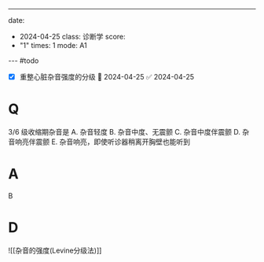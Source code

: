 ---
date:
  - 2024-04-25
class: 诊断学
score:
  - "1"
times: 1
mode: A1

--- #todo
- [x] 重整心脏杂音强度的分级 📅 2024-04-25 ✅ 2024-04-25


# Q
3/6 级收缩期杂音是
A. 杂音轻度
B. 杂音中度、无震颤
C. 杂音中度伴震颤 
D. 杂音响亮伴震颤
E. 杂音响亮，即使听诊器稍离开胸壁也能听到

# A

B



# D
![[杂音的强度(Levine分级法)]]